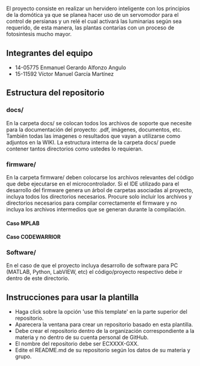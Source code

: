 # <SmartVite>
  El proyecto consiste en realizar un hervidero inteligente con los principios de la domótica ya que se planea hacer uso de un servomodor para el control de persianas y un relé el cual activará las luminarias según sea requerido, de esta manera, las plantas contarias con un proceso de fotosintesis mucho mayor.

## Integrantes del equipo
* 14-05775 Enmanuel Gerardo Alfonzo Angulo
* 15-11592 Víctor Manuel García Martínez 

## Estructura del repositorio
### docs/
En la carpeta docs/ se colocan todos los archivos de soporte que necesite para la documentación del proyecto: .pdf, imágenes, documentos, etc. También todas las imagenes o resultados que vayan a utilizarse como adjuntos en la WIKI. La estructura interna de la carpeta docs/ puede contener tantos directorios como ustedes lo requieran.
### firmware/
En la carpeta firmware/ deben colocarse los archivos relevantes del código que debe ejecutarse en el microcontrolador. Si el IDE utilizado para el desarrollo del firmware genera un árbol de carpetas asociadas al proyecto, incluya todos los directorios necesarios. Procure solo incluir los archivos y directorios necesarios para compilar correctamente el firmware y no incluya los archivos intermedios que se generan durante la compilación. 
#### Caso MPLAB


#### Caso CODEWARRIOR

### Software/
En el caso de que el proyecto incluya desarrollo de software para PC (MATLAB, Python, LabVIEW, etc) el código/proyecto respectivo debe ir dentro de este directorio.

## Instrucciones para usar la plantilla
* Haga click sobre la opción 'use this template' en la parte superior del repositorio.
* Aparecera la ventana para crear un repositorio basado en esta plantilla.
* Debe crear el repositorio dentro de la organización correspondiente a la materia y no dentro de su cuenta personal de GitHub.
* El nombre del repositorio debe ser ECXXXX-GXX.
* Edite el README.md de su repositorio según los datos de su materia y grupo.


